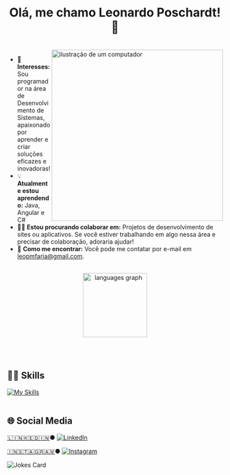 <h1 align = "center"> Olá, me chamo Leonardo Poschardt! 👋  </h1>
<br>
<img src="https://raw.githubusercontent.com/MicaelliMedeiros/micaellimedeiros/master/image/computer-illustration.png" alt="ilustração de um computador" min-width="400px" max-width="400px" width="400px" align="right">

- 👀 **Interesses:** Sou programador na área de Desenvolvimento de Sistemas, apaixonado por aprender e criar soluções eficazes e inovadoras!
- 💡 **Atualmente estou aprendendo:** Java, Angular e C#
- 🤝🏻 **Estou procurando colaborar em:** Projetos de desenvolvimento de sites ou aplicativos. Se você estiver trabalhando em algo nessa área e precisar de colaboração, adoraria ajudar!
- 💬 **Como me encontrar:** Você pode me contatar por e-mail em [leopmfaria@gmail.com](mailto:leopmfaria@gmail.com).
<br>


<div align="center">
  <img src="https://github-readme-stats.vercel.app/api/top-langs?username=LeonardoPMF&locale=en&hide_title=false&layout=compact&card_width=320&langs_count=5&theme=dracula&hide_border=false&order=2" height="150" alt="languages graph"  />
</div>


<br><br>
## 💪🏻 Skills
[![My Skills](https://skillicons.dev/icons?i=html,css,cs,dotnet,java,angular)](https://skillicons.dev)<br><br>


## 🌐 Social Media

  <a target="_blank" href="https://www.linkedin.com/in/leonardo-poschardt-049b7128b/">🇱​🇮​🇳​🇰​🇪​🇩​🇮​🇳​</a> ●
<a href="[https://www.linkedin.com/in/LeonardoPoschardt](https://www.linkedin.com/in/leonardo-poschardt-049b7128b/)" target="_blank"><img src="https://img.shields.io/badge/LinkedIn-%230077B5.svg?&style=flat-square&logo=linkedin&logoColor=white" alt="LinkedIn"></a>

<a target="_blank" href="https://www.instagram.com/leopmf/">🇮​🇳​🇸​🇹​🇦​🇬​🇷​🇦​🇲​</a> ●
<a href="https://www.instagram.com/Leopmf" target="_blank"><img src="https://img.shields.io/badge/Instagram-%23E4405F.svg?&style=flat-square&logo=instagram&logoColor=white" alt="Instagram"></a>

</div>


<div>

![Jokes Card](https://readme-jokes.vercel.app/api)

</div>
